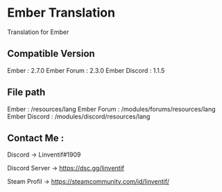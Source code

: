 # Ember Translation
Translation for Ember


## Compatible Version

Ember : 2.7.0
Ember Forum : 2.3.0
Ember Discord : 1.1.5


## File path
Ember : /resources/lang
Ember Forum : /modules/forums/resources/lang
Ember Discord : /modules/discord/resources/lang


## Contact Me :

Discord -> Linventif#1909

Discord Server -> https://dsc.gg/linventif

Steam Profil -> https://steamcommunity.com/id/linventif/
